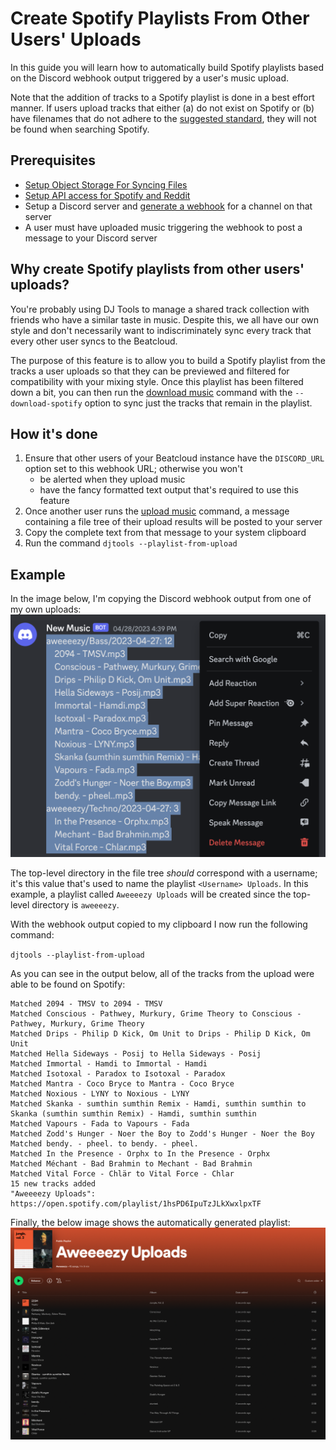 # Create Spotify Playlists From Other Users' Uploads

In this guide you will learn how to automatically build Spotify playlists based on the Discord webhook output triggered by a user's music upload.

Note that the addition of tracks to a Spotify playlist is done in a best effort manner. If users upload tracks that either (a) do not exist on Spotify or (b) have filenames that do not adhere to the [suggested standard](../conceptual_guides/file_standardization.md#filenames), they will not be found when searching Spotify.

## Prerequisites

* [Setup Object Storage For Syncing Files](setup_object_storage.md)
* [Setup API access for Spotify and Reddit](reddit_spotify_api_access.md)
* Setup a Discord server and [generate a webhook](../tutorials/getting_started/setup.md#discord-webhook) for a channel on that server
* A user must have uploaded music triggering the webhook to post a message to your Discord server

## Why create Spotify playlists from other users' uploads?
You're probably using DJ Tools to manage a shared track collection with friends who have a similar taste in music. Despite this, we all have our own style and don't necessarily want to indiscriminately sync every track that every other user syncs to the Beatcloud.

The purpose of this feature is to allow you to build a Spotify playlist from the tracks a user uploads so that they can be previewed and filtered for compatibility with your mixing style. Once this playlist has been filtered down a bit, you can then run the [download music](sync_beatcloud.md#downloading-music) command with the `--download-spotify` option to sync just the tracks that remain in the playlist.

## How it's done
1. Ensure that other users of your Beatcloud instance have the `DISCORD_URL` option set to this webhook URL; otherwise you won't
    - be alerted when they upload music
    - have the fancy formatted text output that's required to use this feature
1. Once another user runs the [upload music](sync_beatcloud.md#uploading-music) command, a message containing a file tree of their upload results will be posted to your server
1. Copy the complete text from that message to your system clipboard
1. Run the command `djtools --playlist-from-upload`

## Example
In the image below, I'm copying the Discord webhook output from one of my own uploads:
![alt text](../../images/Spotify_playlist_from_upload_discord.png "Spotify playlist from upload Discord")

The top-level directory in the file tree *should* correspond with a username; it's this value that's used to name the playlist `<Username> Uploads`. In this example, a playlist called `Aweeeezy Uploads` will be created since the top-level directory is `aweeeezy`.

With the webhook output copied to my clipboard I now run the following command:

`djtools --playlist-from-upload`

As you can see in the output below, all of the tracks from the upload were able to be found on Spotify:
```
Matched 2094 - TMSV to 2094 - TMSV
Matched Conscious - Pathwey, Murkury, Grime Theory to Conscious - Pathwey, Murkury, Grime Theory
Matched Drips - Philip D Kick, Om Unit to Drips - Philip D Kick, Om Unit
Matched Hella Sideways - Posij to Hella Sideways - Posij
Matched Immortal - Hamdi to Immortal - Hamdi
Matched Isotoxal - Paradox to Isotoxal - Paradox
Matched Mantra - Coco Bryce to Mantra - Coco Bryce
Matched Noxious - LYNY to Noxious - LYNY
Matched Skanka - sumthin sumthin Remix - Hamdi, sumthin sumthin to Skanka (sumthin sumthin Remix) - Hamdi, sumthin sumthin
Matched Vapours - Fada to Vapours - Fada
Matched Zodd's Hunger - Noer the Boy to Zodd's Hunger - Noer the Boy
Matched bendy. - pheel. to bendy. - pheel.
Matched In the Presence - Orphx to In the Presence - Orphx
Matched Méchant - Bad Brahmin to Mechant - Bad Brahmin
Matched Vital Force - Chlär to Vital Force - Chlar
15 new tracks added
"Aweeeezy Uploads": https://open.spotify.com/playlist/1hsPD6IpuTzJLkXwxlpxTF
```

Finally, the below image shows the automatically generated playlist:
![alt text](../../images/Spotify_playlist_from_upload_finished.png "Spotify playlist from upload completed")

